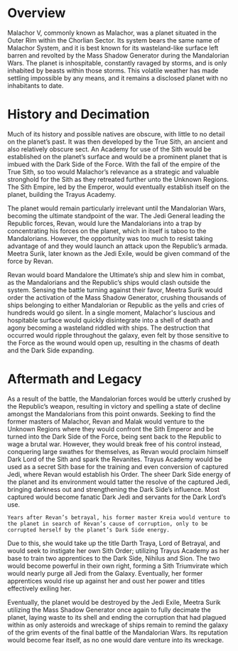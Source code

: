 # Overview

Malachor V, commonly known as Malachor, was a planet situated in the Outer Rim within the Chorlian Sector.
Its system bears the same name of Malachor System, and it is best known for its wasteland-like surface left barren and revolted by the Mass Shadow Generator during the Mandalorian Wars.
The planet is inhospitable, constantly ravaged by storms, and is only inhabited by beasts within those storms.
This volatile weather has made settling impossible by any means, and it remains a disclosed planet with no inhabitants to date.

# History and Decimation

Much of its history and possible natives are obscure, with little to no detail on the planet’s past.
It was then developed by the True Sith, an ancient and also relatively obscure sect.
An Academy for use of the Sith would be established on the planet’s surface and would be a prominent planet that is imbued with the Dark Side of the Force.
With the fall of the empire of the True Sith, so too would Malachor’s relevance as a strategic and valuable stronghold for the Sith as they retreated further unto the Unknown Regions.
The Sith Empire, led by the Emperor, would eventually establish itself on the planet, building the Trayus Academy.

The planet would remain particularly irrelevant until the Mandalorian Wars, becoming the ultimate standpoint of the war.
The Jedi General leading the Republic forces, Revan, would lure the Mandalorians into a trap by concentrating his forces on the planet, which in itself is taboo to the Mandalorians.
However, the opportunity was too much to resist taking advantage of and they would launch an attack upon the Republic’s armada.
Meetra Surik, later known as the Jedi Exile, would be given command of the force by Revan.

Revan would board Mandalore the Ultimate’s ship and slew him in combat, as the Mandalorians and the Republic’s ships would clash outside the system.
Sensing the battle turning against their favor, Meetra Surik would order the activation of the Mass Shadow Generator, crushing thousands of ships belonging to either Mandalorian or Republic as the yells and cries of hundreds would go silent.
În a single moment, Malachor's luscious and hospitable surface would quickly disintegrate into a shell of death and agony becoming a wasteland riddled with ships.
The destruction that occurred would ripple throughout the galaxy, even felt by those sensitive to the Force as the wound would open up, resulting in the chasms of death and the Dark Side expanding.

# Aftermath and Legacy

As a result of the battle, the Mandalorian forces would be utterly crushed by the Republic’s weapon, resulting in victory and spelling a state of decline amongst the Mandalorians from this point onwards.
Seeking to find the former masters of Malachor, Revan and Malak would venture to the Unknown Regions where they would confront the Sith Emperor and be turned into the Dark Side of the Force, being sent back to the Republic to wage a brutal war.
However, they would break free of his control instead, conquering large swathes for themselves, as Revan would proclaim himself Dark Lord of the Sith and spark the Revanites.
Trayus Academy would be used as a secret Sith base for the training and even conversion of captured Jedi, where Revan would establish his Order.
The sheer Dark Side energy of the planet and its environment would tatter the resolve of the captured Jedi, bringing darkness out and strengthening the Dark Side’s influence.
Most captured would become fanatic Dark Jedi and servants for the Dark Lord’s use.

```
Years after Revan’s betrayal, his former master Kreia would venture to the planet in search of Revan’s cause of corruption, only to be corrupted herself by the planet’s Dark Side energy.
```

Due to this, she would take up the title Darth Traya, Lord of Betrayal, and would seek to instigate her own Sith Order; utilizing Trayus Academy as her base to train two apprentices to the Dark Side, Nihilus and Sion.
The two would become powerful in their own right, forming a Sith Triumvirate which would nearly purge all Jedi from the Galaxy.
Eventually, her former apprentices would rise up against her and oust her power and titles effectively exiling her.

Eventually, the planet would be destroyed by the Jedi Exile, Meetra Surik utilizing the Mass Shadow Generator once again to fully decimate the planet, laying waste to its shell and ending the corruption that had plagued within as only asteroids and wreckage of ships remain to remind the galaxy of the grim events of the final battle of the Mandalorian Wars.
Its reputation would become fear itself, as no one would dare venture into its wreckage.
